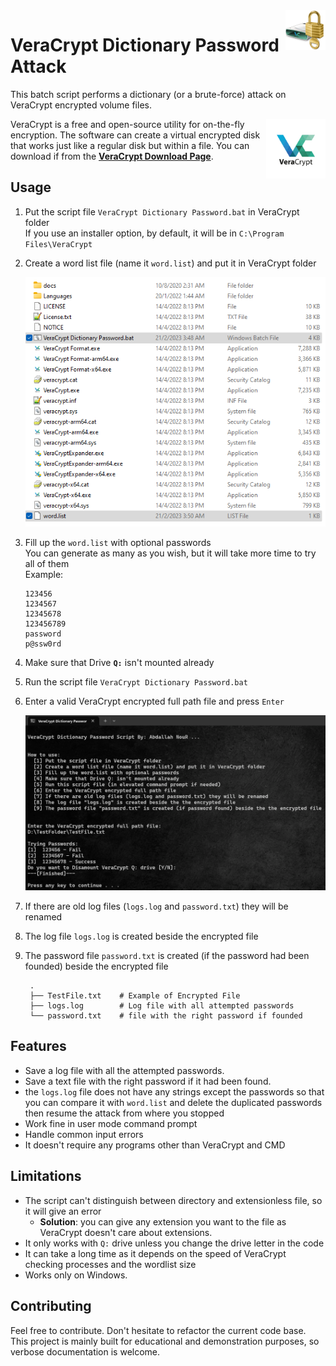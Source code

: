 <img src="img/volume.png" style="float: right;height: 64px" alt="icon"/>

# VeraCrypt Dictionary Password Attack
This batch script performs a dictionary (or a brute-force) attack on VeraCrypt encrypted volume files.

<img src="img/logo.png" style="float: right;height: 95px" alt="icon"/>

VeraCrypt is a free and open-source utility for on-the-fly encryption. The software can create a virtual encrypted disk that works just like a regular disk but within a file.
You can download if from the <a href="https://www.veracrypt.fr/en/Downloads.html" target="_blank" rel="noopener noreferrer">**VeraCrypt Download Page**</a>.

## Usage
1. Put the script file `VeraCrypt Dictionary Password.bat` in VeraCrypt folder\
If you use an installer option, by default, it will be in `C:\Program Files\VeraCrypt`
2. Create a word list file (name it `word.list`) and put it in VeraCrypt folder

    <p style="text-align: center"><img src="img/1.png" alt=""></p>

3. Fill up the `word.list` with optional passwords\
You can generate as many as you wish, but it will take more time to try all of them\
Example:

    ````
    123456
    1234567
    12345678
    123456789
    password
    p@ssw0rd
    ````

4. Make sure that Drive **`Q:`** isn't mounted already
5. Run the script file `VeraCrypt Dictionary Password.bat`
6. Enter a valid VeraCrypt encrypted full path file and press `Enter`
   
   <p style="text-align: center"><img src="img/2.png" alt=""></p>

7. If there are old log files (`logs.log` and `password.txt`) they will be renamed
8. The log file `logs.log` is created beside the encrypted file
9. The password file `password.txt` is created (if the password had been founded) beside the encrypted file
    
        .
        ├── TestFile.txt    # Example of Encrypted File
        ├── logs.log        # Log file with all attempted passwords
        └── password.txt    # file with the right password if founded

## Features

* Save a log file with all the attempted passwords.
* Save a text file with the right password if it had been found.
* the `logs.log` file does not have any strings except the passwords so that you can compare it with `word.list` and delete the duplicated passwords then resume the attack from where you stopped
* Work fine in user mode command prompt
* Handle common input errors
* It doesn't require any programs other than VeraCrypt and CMD 

## Limitations

* The script can't distinguish between directory and extensionless file, so it will give an error
  - **Solution**: you can give any extension you want to the file as VeraCrypt doesn't care about extensions.
* It only works with `Q:` drive unless you change the drive letter in the code
* It can take a long time as it depends on the speed of VeraCrypt checking processes and the wordlist size
* Works only on Windows.

## Contributing

Feel free to contribute. Don't hesitate to refactor the current code base. This project is mainly built for educational and demonstration purposes, so verbose documentation is welcome.
